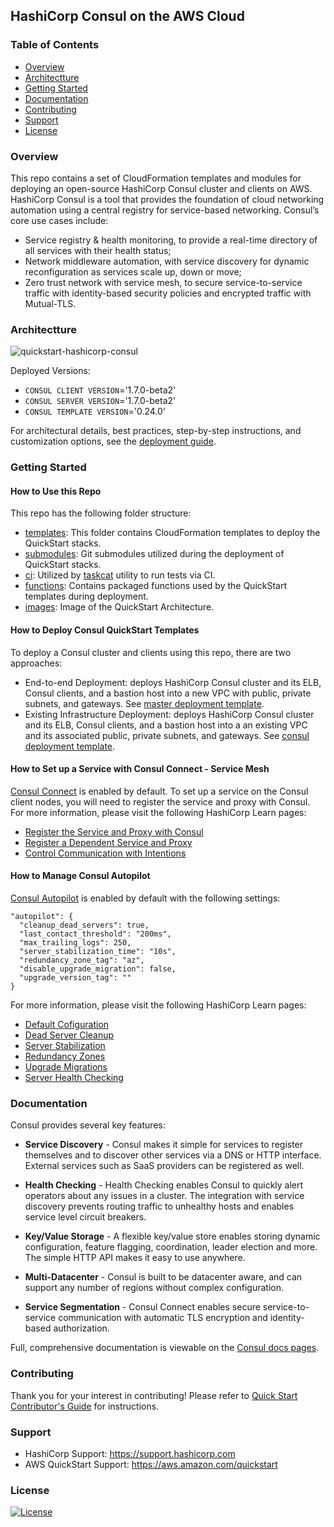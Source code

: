 ## HashiCorp Consul on the AWS Cloud

### Table of Contents
- [Overview](#overview)
- [Architectture](#architectture)
- [Getting Started](#getting-started)
- [Documentation](#documentation)
- [Contributing](#contributing)
- [Support](#support)
- [License](#license)

### Overview
This repo contains a set of CloudFormation templates and modules for deploying an open-source HashiCorp Consul cluster and clients on AWS. HashiCorp Consul is a tool that provides the foundation of cloud networking automation using a central registry for service-based networking. Consul’s core use cases include:

* Service registry & health monitoring, to provide a real-time directory of all services with their health status;
* Network middleware automation, with service discovery for dynamic reconfiguration as services scale up, down or move;
* Zero trust network with service mesh, to secure service-to-service traffic with identity-based security policies and encrypted traffic with Mutual-TLS.

### Architectture

![quickstart-hashicorp-consul](/images/consul.png)

Deployed Versions:
* `CONSUL CLIENT VERSION`='1.7.0-beta2'
* `CONSUL SERVER VERSION`='1.7.0-beta2'
* `CONSUL TEMPLATE VERSION`='0.24.0'

For architectural details, best practices, step-by-step instructions, and customization options, see the [deployment guide](https://aws-quickstart.s3.amazonaws.com/quickstart-hashicorp-consul/doc/hashicorp-consul-on-the-aws-cloud.pdf).

### Getting Started
#### How to Use this Repo
This repo has the following folder structure:
* [templates](https://github.com/aws-quickstart/quickstart-hashicorp-consul/tree/master/templates): This folder contains CloudFormation templates to deploy the QuickStart stacks.
* [submodules](https://github.com/aws-quickstart/quickstart-hashicorp-consul/tree/master/submodules): Git submodules utilized during the deployment of QuickStart stacks.
* [ci](https://github.com/aws-quickstart/quickstart-hashicorp-consul/tree/master/ci): Utilized by [taskcat](https://github.com/aws-quickstart/taskcat) utility to run tests via CI.
* [functions](https://github.com/aws-quickstart/quickstart-hashicorp-consul/tree/master/functions): Contains packaged functions used by the QuickStart templates during deployment.
* [images](https://github.com/aws-quickstart/quickstart-hashicorp-consul/tree/master/images): Image of the QuickStart Architecture.

#### How to Deploy Consul QuickStart Templates
To deploy a Consul cluster and clients using this repo, there are two approaches:
* End-to-end Deployment: deploys HashiCorp Consul cluster and its ELB, Consul clients, and a bastion host into a new VPC with public, private subnets, and gateways. See [master deployment template](https://github.com/aws-quickstart/quickstart-hashicorp-consul/tree/master/templates/quickstart-hashicorp-consul-master.template).
* Existing Infrastructure Deployment: deploys HashiCorp Consul cluster and its ELB, Consul clients, and a bastion host into a an existing VPC and its associated public, private subnets, and gateways. See [consul deployment template](https://github.com/aws-quickstart/quickstart-hashicorp-consul/tree/master/templates/quickstart-hashicorp-consul.template).

#### How to Set up a Service with Consul Connect - Service Mesh
[Consul Connect](https://www.consul.io/docs/connect/index.html) is enabled by default. To set up a service on the Consul client nodes, you will need to register the service and proxy with Consul. For more information, please visit the following HashiCorp Learn pages:
* [Register the Service and Proxy with Consul](https://learn.hashicorp.com/consul/getting-started/connect#register-the-service-and-proxy-with-consul)
* [Register a Dependent Service and Proxy](https://learn.hashicorp.com/consul/getting-started/connect#register-a-dependent-service-and-proxy)
* [Control Communication with Intentions](https://learn.hashicorp.com/consul/getting-started/connect#control-communication-with-intentions)

#### How to Manage Consul Autopilot
[Consul Autopilot](https://www.consul.io/docs/commands/operator/autopilot.html) is enabled by default with the following settings:
```
"autopilot": {
  "cleanup_dead_servers": true,
  "last_contact_threshold": "200ms",
  "max_trailing_logs": 250,
  "server_stabilization_time": "10s",
  "redundancy_zone_tag": "az",
  "disable_upgrade_migration": false,
  "upgrade_version_tag": ""
}
```
For more information, please visit the following HashiCorp Learn pages:
* [Default Cofiguration](https://learn.hashicorp.com/consul/day-2-operations/autopilot#default-configuration)
* [Dead Server Cleanup](https://learn.hashicorp.com/consul/day-2-operations/autopilot#dead-server-cleanup)
* [Server Stabilization](https://learn.hashicorp.com/consul/day-2-operations/autopilot#server-stabilization)
* [Redundancy Zones](https://learn.hashicorp.com/consul/day-2-operations/autopilot#redundancy-zones)
* [Upgrade Migrations](https://learn.hashicorp.com/consul/day-2-operations/autopilot#upgrade-migrations)
* [Server Health Checking](https://learn.hashicorp.com/consul/day-2-operations/autopilot#server-health-checking)

### Documentation
Consul provides several key features:

* **Service Discovery** - Consul makes it simple for services to register
  themselves and to discover other services via a DNS or HTTP interface.
  External services such as SaaS providers can be registered as well.

* **Health Checking** - Health Checking enables Consul to quickly alert
  operators about any issues in a cluster. The integration with service
  discovery prevents routing traffic to unhealthy hosts and enables service
  level circuit breakers.

* **Key/Value Storage** - A flexible key/value store enables storing
  dynamic configuration, feature flagging, coordination, leader election and
  more. The simple HTTP API makes it easy to use anywhere.

* **Multi-Datacenter** - Consul is built to be datacenter aware, and can
  support any number of regions without complex configuration.

* **Service Segmentation** - Consul Connect enables secure service-to-service
communication with automatic TLS encryption and identity-based authorization.

Full, comprehensive documentation is viewable on the [Consul docs pages](https://www.consul.io/docs/).

### Contributing
Thank you for your interest in contributing! Please refer to [Quick Start Contributor's Guide](https://aws-quickstart.github.io) for instructions.

### Support
- HashiCorp Support: https://support.hashicorp.com
- AWS QuickStart Support: https://aws.amazon.com/quickstart

### License
[![License](https://img.shields.io/badge/License-Apache%202.0-blue.svg)](https://opensource.org/licenses/Apache-2.0)